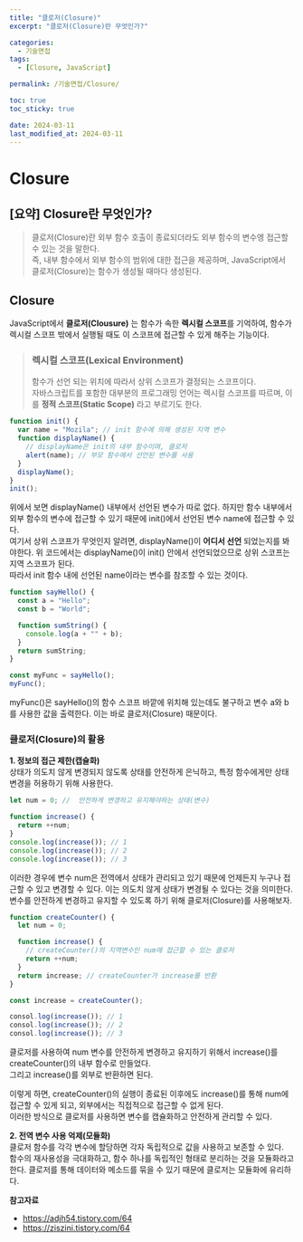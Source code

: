 ```yaml
---
title: "클로저(Closure)"
excerpt: "클로저(Closure)란 무엇인가?"

categories:
  - 기술면접
tags:
  - [Closure, JavaScript]

permalink: /기술면접/Closure/

toc: true
toc_sticky: true

date: 2024-03-11
last_modified_at: 2024-03-11
---
```


# Closure

## [요약] Closure란 무엇인가?

> 클로저(Closure)란 외부 함수 호출이 종료되더라도 외부 함수의 변수엥 접근할 수 있는 것을 말한다. <br/>
> 즉, 내부 함수에서 외부 함수의 범위에 대한 접근을 제공하며, JavaScript에서 클로저(Closure)는 함수가 생성될 때마다 생성된다.

## Closure

JavaScript에서 **클로저(Clousure)** 는 함수가 속한 **렉시컬 스코프**를 기억하여, 함수가 렉시컬 스코프 밖에서 실행될 때도 이 스코프에 접근할 수 있게 해주는 기능이다.

> ### 렉시컬 스코프(Lexical Environment)
>
> 함수가 선언 되는 위치에 따라서 상위 스코프가 결정되는 스코프이다. <br/>
> 자바스크립트를 포함한 대부분의 프로그래밍 언어는 렉시컬 스코프를 따르며, 이를 **정적 스코프(Static Scope)** 라고 부르기도 한다.

```js
function init() {
  var name = "Mozila"; // init 함수에 의해 생성된 지역 변수
  function displayName() {
    // displayName은 init의 내부 함수이며, 클로저
    alert(name); // 부모 함수에서 선언된 변수를 사용
  }
  displayName();
}
init();
```

위에서 보면 displayName() 내부에서 선언된 변수가 따로 없다. 하지만 함수 내부에서 외부 함수의 변수에 접근할 수 있기 때문에 init()에서 선언된 변수 name에 접근할 수 있다. <br/>
여기서 상위 스코프가 무엇인지 알려면, displayName()이 **어디서 선언** 되었는지를 봐야한다. 위 코드에서는 displayName()이 init() 안에서 선언되었으므로 상위 스코프는 지역 스코프가 된다. <br/>
따라서 init 함수 내에 선언된 name이라는 변수를 참조할 수 있는 것이다.

```js
function sayHello() {
  const a = "Hello";
  const b = "World";

  function sumString() {
    console.log(a + "" + b);
  }
  return sumString;
}

const myFunc = sayHello();
myFunc();
```

myFunc()은 sayHello()의 함수 스코프 바깥에 위치해 있는데도 불구하고 변수 a와 b를 사용한 값을 출력한다. 이는 바로 클로저(Closure) 때문이다.

### 클로저(Closure)의 활용

**1. 정보의 접근 제한(캡슐화)** <br/>
상태가 의도치 않게 변경되지 않도록 상태를 안전하게 은닉하고, 특정 함수에게만 상태 변경을 허용하기 위해 사용한다.

```js
let num = 0; //  안전하게 변경하고 유지해야하는 상태(변수)

function increase() {
  return ++num;
}
console.log(increase()); // 1
console.log(increase()); // 2
console.log(increase()); // 3
```

이러한 경우에 변수 num은 전역에서 상태가 관리되고 있기 때문에 언제든지 누구나 접근할 수 있고 변경할 수 있다. 이는 의도치 않게 상태가 변경될 수 있다는 것을 의미한다. <br/>
변수를 안전하게 변경하고 유지할 수 있도록 하기 위해 클로저(Closure)를 사용해보자.

```js
function createCounter() {
  let num = 0;

  function increase() {
    // createCounter()의 지역변수인 num에 접근할 수 있는 클로저
    return ++num;
  }
  return increase; // createCounter가 increase를 반환
}

const increase = createCounter();

consol.log(increase()); // 1
consol.log(increase()); // 2
consol.log(increase()); // 3
```

클로저를 사용하여 num 변수를 안전하게 변경하고 유지하기 위해서 increase()를 createCounter()의 내부 함수로 만들었다. <br/>
그리고 increase()를 외부로 반환하면 된다.

이렇게 하면, createCounter()의 실행이 종료된 이후에도 increase()를 통해 num에 접근할 수 있게 되고, 외부에서는 직접적으로 접근할 수 없게 된다. <br/>
이러한 방식으로 클로저를 사용하면 변수를 캡슐화하고 안전하게 관리할 수 있다.

**2. 전역 변수 사용 억제(모듈화)** <br/>
클로저 함수를 각각 변수에 할당하면 각자 독립적으로 값을 사용하고 보존할 수 있다. <br/>
함수의 재사용성을 극대화하고, 함수 하나를 독립적인 형태로 분리하는 것을 모듈화라고 한다. 클로저를 통해 데이터와 메소드를 묶을 수 있기 때문에 클로저는 모듈화에 유리하다.

**참고자료**

- https://adjh54.tistory.com/64
- https://ziszini.tistory.com/64
